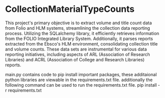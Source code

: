 # CollectionMaterialTypeCounts
This project's primary objective is to extract volume and title count data from Folio and HLM systems, streamlining the collection data reporting process. Utilizing the SQLalchemy library, it efficiently retrieves information from the FOLIO Integrated Library System. Additionally, it parses reports extracted from the Ebsco's HLM environment, consolidating collection title and volume counts. These data sets are instrumental for various data reporting initiatives, including aspects of ARL (Association of Research Libraries) and ACRL (Association of College and Research Libraries) reports. 

main.py contains code to pip install important packages, these additaional python libraries are viewable in the requirements.txt file.
additionally the following command can be used to run the requirements.txt file. 
pip install -r requirements.txt 
